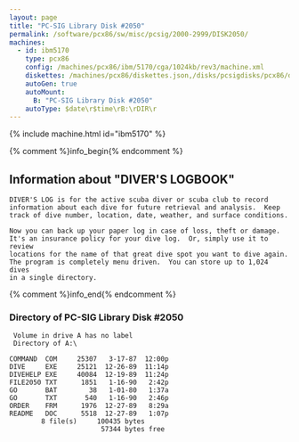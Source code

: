 ```yaml
---
layout: page
title: "PC-SIG Library Disk #2050"
permalink: /software/pcx86/sw/misc/pcsig/2000-2999/DISK2050/
machines:
  - id: ibm5170
    type: pcx86
    config: /machines/pcx86/ibm/5170/cga/1024kb/rev3/machine.xml
    diskettes: /machines/pcx86/diskettes.json,/disks/pcsigdisks/pcx86/diskettes.json
    autoGen: true
    autoMount:
      B: "PC-SIG Library Disk #2050"
    autoType: $date\r$time\rB:\rDIR\r
---
```


{% include machine.html id="ibm5170" %}

{% comment %}info_begin{% endcomment %}

## Information about "DIVER'S LOGBOOK"

    DIVER'S LOG is for the active scuba diver or scuba club to record
    information about each dive for future retrieval and analysis.  Keep
    track of dive number, location, date, weather, and surface conditions.
    
    Now you can back up your paper log in case of loss, theft or damage.
    It's an insurance policy for your dive log.  Or, simply use it to review
    locations for the name of that great dive spot you want to dive again.
    The program is completely menu driven.  You can store up to 1,024 dives
    in a single directory.
{% comment %}info_end{% endcomment %}


### Directory of PC-SIG Library Disk #2050

     Volume in drive A has no label
     Directory of A:\

    COMMAND  COM     25307   3-17-87  12:00p
    DIVE     EXE     25121  12-26-89  11:14p
    DIVEHELP EXE     40084  12-19-89  11:24p
    FILE2050 TXT      1851   1-16-90   2:42p
    GO       BAT        38   1-01-80   1:37a
    GO       TXT       540   1-16-90   2:46p
    ORDER    FRM      1976  12-27-89   8:29a
    README   DOC      5518  12-27-89   1:07p
            8 file(s)     100435 bytes
                           57344 bytes free
